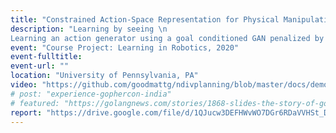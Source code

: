 ```yaml
---
title: "Constrained Action-Space Representation for Physical Manipulation"
description: "Learning by seeing \n
Learning an action generator using a goal conditioned GAN penalized by a normalized diversification loss that prevents mode collapse and captures the real distribution better. A visual Model Predictive Controller was implemented for control. Details of approach and implementation can be found in report and github code linked below."
event: "Course Project: Learning in Robotics, 2020"
event-fulltitle:
event-url: ""
location: "University of Pennsylvania, PA"
video: "https://github.com/goodmattg/ndivplanning/blob/master/docs/demo.gif"
# post: "experience-gophercon-india"
# featured: "https://golangnews.com/stories/1868-slides-the-story-of-gopath-by-nikhita-raghunath"
report: "https://drive.google.com/file/d/1QJucw3DEFHWvWO7DGr6RDaVVHSt_Dl6e/view?usp=sharing"
---
```

